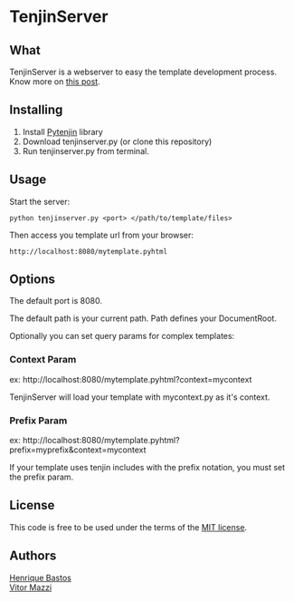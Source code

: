 # TenjinServer

## What

TenjinServer is a webserver to easy the template development process.
Know more on [this post][post].

## Installing

1. Install [Pytenjin][ptj] library
2. Download tenjinserver.py (or clone this repository)
3. Run tenjinserver.py from terminal.

## Usage

Start the server:

    python tenjinserver.py <port> </path/to/template/files>

Then access you template url from your browser:

    http://localhost:8080/mytemplate.pyhtml

## Options

The default port is 8080.

The default path is your current path. Path defines your DocumentRoot.

Optionally you can set query params for complex templates:

### Context Param

  ex: http://localhost:8080/mytemplate.pyhtml?context=mycontext

TenjinServer will load your template with mycontext.py as it's context.

### Prefix Param

  ex: http://localhost:8080/mytemplate.pyhtml?prefix=myprefix&context=mycontext

If your template uses tenjin includes with the prefix notation, you must set the prefix param.

## License

This code is free to be used under the terms of the [MIT license][mit].

## Authors

[Henrique Bastos][hb]  
[Vitor Mazzi][vm]

[hb]:		http://henriquebastos.net
[mit]:	http://www.opensource.org/licenses/mit-license.php
[post]: http://henriquebastos.net/post/speed-up-pytenjin-template-creation-with-tenjin-server
[ptj]:  http://www.kuwata-lab.com/tenjin/pytenjin-users-guide.html#installation
[vm]:   http://vitormazzi.livejournal.com


